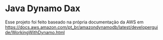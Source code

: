 # Java Dynamo Dax

Esse projeto foi feito baseado na própria documentação da AWS em https://docs.aws.amazon.com/pt_br/amazondynamodb/latest/developerguide/WorkingWithDynamo.html